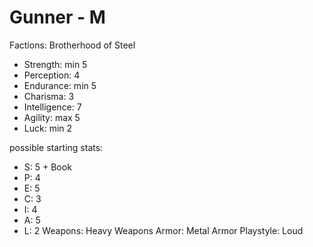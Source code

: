 # Gunner - M

Factions: Brotherhood of Steel
- Strength: min 5
- Perception: 4
- Endurance: min 5
- Charisma: 3
- Intelligence: 7
- Agility: max 5
- Luck: min 2

possible starting stats:
- S: 5 + Book
- P: 4
- E: 5
- C: 3
- I: 4
- A: 5 
- L: 2
Weapons: Heavy Weapons
Armor: Metal Armor
Playstyle: Loud